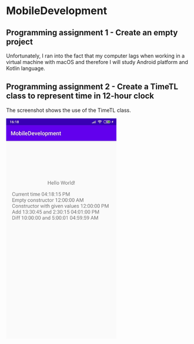 # MobileDevelopment

## Programming assignment 1 - Create an empty project

Unfortunately, I ran into the fact that my computer lags when working in a virtual machine with macOS and therefore I will study Android platform and Kotlin language.

## Programming assignment 2 - Create a TimeTL class to represent time in 12-hour clock

The screenshot shows the use of the TimeTL class.

<img src="screenshots/assignment2.jpg" width="300">
